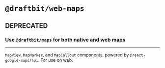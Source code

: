 # `@draftbit/web-maps`

## DEPRECATED

### Use `@draftbit/maps` for both native and web maps

---

`MapView`, `MapMarker`, and `MapCallout` components, powered by `@react-google-maps/api`. For use on web.
